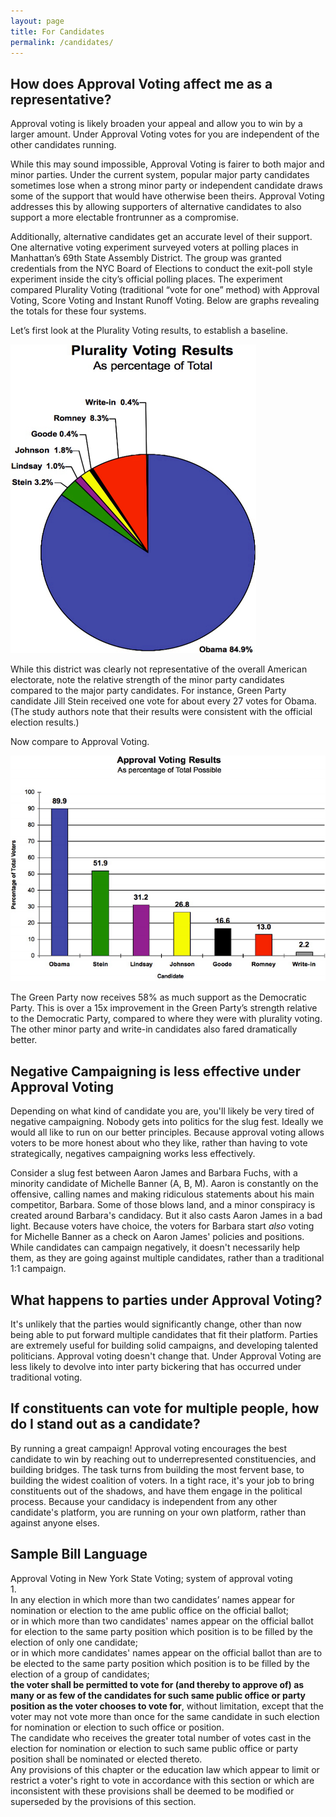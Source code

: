 ```yaml
---
layout: page
title: For Candidates
permalink: /candidates/
---
```


## How does Approval Voting affect me as a representative?

Approval voting is likely broaden your appeal and allow you to win by a larger amount. Under Approval Voting votes for you are independent of the other candidates running.

While this may sound impossible, Approval Voting is fairer to both major and minor parties. Under the current system, popular major party candidates sometimes lose when a strong minor party or independent candidate draws some of the support that would have otherwise been theirs. Approval Voting addresses this by allowing supporters of alternative candidates to also support a more electable frontrunner as a compromise.

Additionally, alternative candidates get an accurate level of their support. One alternative voting experiment surveyed voters at polling places in Manhattan’s 69th State Assembly District. The group was granted credentials from the NYC Board of Elections to conduct the exit-poll style experiment inside the city’s official polling places. The experiment compared Plurality Voting (traditional “vote for one” method) with Approval Voting, Score Voting and Instant Runoff Voting. Below are graphs revealing the totals for these four systems.

Let’s first look at the Plurality Voting results, to establish a baseline.



![](/assets/plurality_voting_results_example_pie_chart.png)

While this district was clearly not representative of the overall American electorate, note the relative strength of the minor party candidates compared to the major party candidates. For instance, Green Party candidate Jill Stein received one vote for about every 27 votes for Obama. (The study authors note that their results were consistent with the official election results.)

Now compare to Approval Voting.

![](/assets/approval_voting_results_example_chart.png)

The Green Party now receives 58% as much support as the Democratic Party. This is over a 15x improvement in the Green Party’s strength relative to the Democratic Party, compared to where they were with plurality voting. The other minor party and write-in candidates also fared dramatically better.


## Negative Campaigning is less effective under Approval Voting

Depending on what kind of candidate you are, you'll likely be very tired of negative campaigning. Nobody gets into politics for the slug fest. Ideally we would all like to run on our better principles. Because approval voting allows voters to be more honest about who they like, rather than having to vote strategically, negatives campaigning works less effectively. 

Consider a slug fest between Aaron James and Barbara Fuchs, with a minority candidate of Michelle Banner (A, B, M). Aaron is constantly on the offensive, calling names and making ridiculous statements about his main competitor, Barbara. Some of those blows land, and a minor conspiracy is created around Barbara's candidacy. But it also casts Aaron James in a bad light. Because voters have choice, the voters for Barbara start *also* voting for Michelle Banner as a check on Aaron James' policies and positions. While candidates can campaign negatively, it doesn't necessarily help them, as they are going against multiple candidates, rather than a traditional 1:1 campaign.

## What happens to parties under Approval Voting?

It's unlikely that the parties would significantly change, other than now being able to put forward multiple candidates that fit their platform. Parties are extremely useful for building solid campaigns, and developing talented politicians. Approval voting doesn't change that. Under Approval Voting are less likely to devolve into inter party bickering that has occurred under traditional voting.

## If constituents can vote for multiple people, how do I stand out as a candidate?

By running a great campaign! Approval voting encourages the best candidate to win by reaching out to underrepresented constituencies, and building bridges. The task turns from building the most fervent base, to building the widest coalition of voters. In a tight race, it's your job to bring constituents out of the shadows, and have them engage in the political process.
Because your candidacy is independent from any other candidate's platform, you are running on your own platform, rather than against anyone elses.

## Sample Bill Language
<p>Approval Voting in New York State Voting; system of approval voting<br />1. <br />In any election in which more than two candidates’
names appear for nomination or election to the ame public office on the official ballot;<br /> or in which more than two candidates'
names appear on the official ballot for election to the same party position which position is to be filled by the election
of only one candidate;<br /> or in which more candidates' names appear on the official ballot than are to be elected to the
same party position which position is to be filled by the election of a group of candidates;<b><br />the voter shall be permitted
to vote for (and thereby to approve of) as many or as few of the candidates for such same public office or party position
as the voter chooses to vote for</b>, without limitation, except that the voter may not vote more than once for the same
candidate in such election for nomination or election to such office or position.<br /> The candidate who receives the greater
total number of votes cast in the election for nomination or election to such same public office or party position shall
be nominated or elected thereto. <br />Any provisions of this chapter or the education law which appear to limit or restrict a voter's right to vote in accordance with this section or which are inconsistent with these provisions shall be deemed
to be modified or superseded by the provisions of this section.</p>
